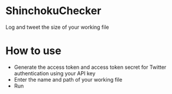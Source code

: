 # ShinchokuChecker
Log and tweet the size of your working file

# How to use

* Generate the access token and access token secret for Twitter authentication using your API key
* Enter the name and path of your working file
* Run
